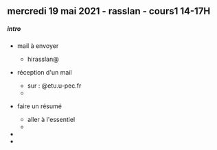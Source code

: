 ## mercredi 19 mai 2021 - rasslan - cours1 14-17H

##### intro 
 - mail à envoyer 
     - hirasslan@

-  réception d'un mail 
    - sur : @etu.u-pec.fr
    - 

-  faire un résumé
    - aller à l'essentiel
    - 
- 
- 


#### 
